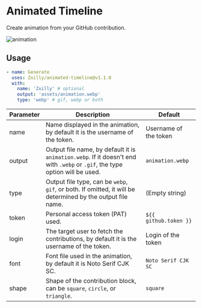 # Animated Timeline

Create animation from your GitHub contribution.

![animation](https://github.com/Zxilly/animated-timeline/assets/31370133/d2e6f8d9-6e7e-4e16-8264-165156a30b66)

## Usage

```yaml
- name: Generate
  uses: Zxilly/animated-timeline@v1.1.0
  with:
    name: 'Zxilly' # optional
    output: 'assets/animation.webp'
    type: 'webp' # gif, webp or both
```

| Parameter | Description                                                                                                                  | Default               |
|-----------|------------------------------------------------------------------------------------------------------------------------------|-----------------------|
| name      | Name displayed in the animation, by default it is the username of the token.                                                 | Username of the token |
| output    | Output file name, by default it is `animation.webp`. If it doesn't end with `.webp` or `.gif`, the type option will be used. | `animation.webp`      |
| type      | Output file type, can be `webp`, `gif`, or both. If omitted, it will be determined by the output file name.                  | (Empty string)        |
| token     | Personal access token (PAT) used.                                                                                            | `${{ github.token }}` |
| login     | The target user to fetch the contributions, by default it is the username of the token.                                      | Login of the token    |
| font      | Font file used in the animation, by default it is Noto Serif CJK SC.                                                         | `Noto Serif CJK SC`   |
| shape     | Shape of the contribution block, can be `square`, `circle`, or `triangle`.                                                   | `square`              |
